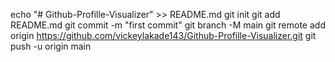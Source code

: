 echo "# Github-Profille-Visualizer" >> README.md
git init
git add README.md
git commit -m "first commit"
git branch -M main
git remote add origin https://github.com/vickeylakade143/Github-Profille-Visualizer.git
git push -u origin main
